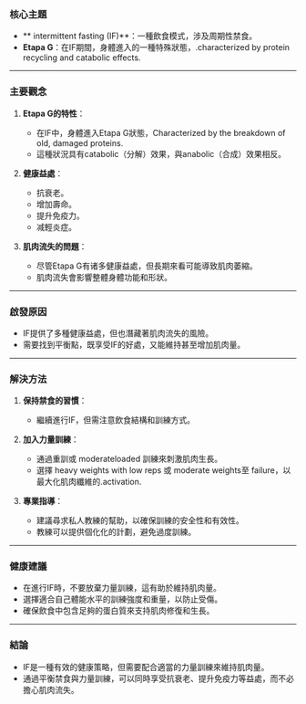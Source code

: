 ### 核心主題
- ** intermittent fasting (IF)**：一種飲食模式，涉及周期性禁食。
- **Etapa G**：在IF期間，身體進入的一種特殊狀態，.characterized by protein recycling and catabolic effects.

---

### 主要觀念
1. **Etapa G的特性**：
   - 在IF中，身體進入Etapa G狀態，Characterized by the breakdown of old, damaged proteins.
   - 這種狀況具有catabolic（分解）效果，與anabolic（合成）效果相反。

2. **健康益處**：
   - 抗衰老。
   - 增加壽命。
   - 提升免疫力。
   - 减輕炎症。

3. **肌肉流失的問題**：
   - 尽管Etapa G有诸多健康益處，但長期來看可能導致肌肉萎縮。
   - 肌肉流失會影響整體身體功能和形狀。

---

### 啟發原因
- IF提供了多種健康益處，但也潛藏著肌肉流失的風險。
- 需要找到平衡點，既享受IF的好處，又能維持甚至增加肌肉量。

---

### 解決方法
1. **保持禁食的習慣**：
   - 繼續進行IF，但需注意飲食結構和訓練方式。

2. **加入力量訓練**：
   - 通過重訓或 moderateloaded 訓練來刺激肌肉生長。
   - 選擇 heavy weights with low reps 或 moderate weights至 failure，以最大化肌肉纖維的.activation.

3. **專業指導**：
   - 建議尋求私人教練的幫助，以確保訓練的安全性和有效性。
   - 教練可以提供個化化的計劃，避免過度訓練。

---

### 健康建議
- 在進行IF時，不要放棄力量訓練，這有助於維持肌肉量。
- 選擇適合自己體能水平的訓練強度和重量，以防止受傷。
- 確保飲食中包含足夠的蛋白質來支持肌肉修復和生長。

---

### 結論
- IF是一種有效的健康策略，但需要配合適當的力量訓練來維持肌肉量。
- 通過平衡禁食與力量訓練，可以同時享受抗衰老、提升免疫力等益處，而不必擔心肌肉流失。